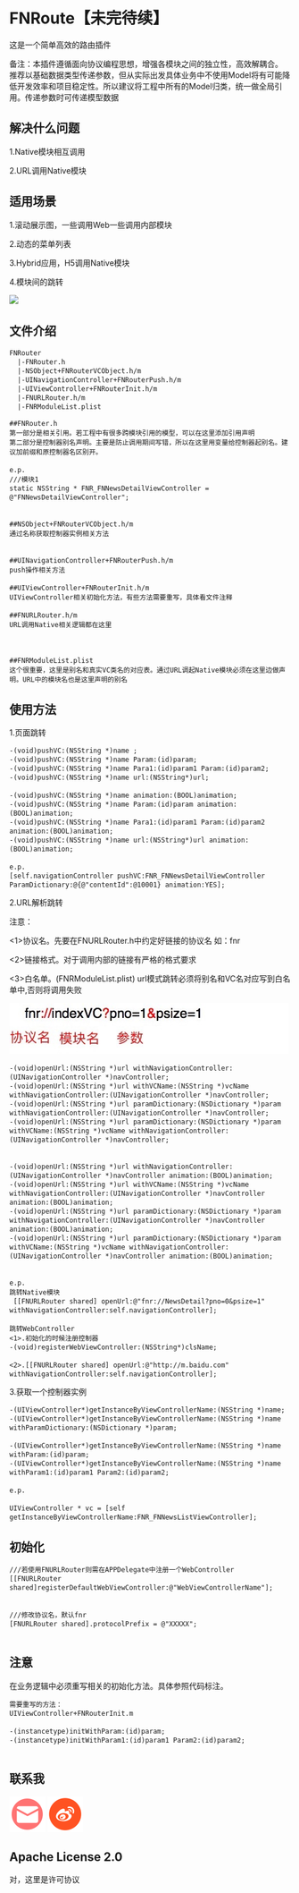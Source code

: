 # FNRoute【未完待续】

这是一个简单高效的路由插件


备注：本插件遵循面向协议编程思想，增强各模块之间的独立性，高效解耦合。
推荐以基础数据类型传递参数，但从实际出发具体业务中不使用Model将有可能降低开发效率和项目稳定性。所以建议将工程中所有的Model归类，统一做全局引用。传递参数时可传递模型数据



## 解决什么问题


1.Native模块相互调用

2.URL调用Native模块


## 适用场景


1.滚动展示图，一些调用Web一些调用内部模块

2.动态的菜单列表

3.Hybrid应用，H5调用Native模块

4.模块间的跳转

![](./img/taobao.png)


## 文件介绍


```
FNRouter
  |-FNRouter.h
  |-NSObject+FNRouterVCObject.h/m
  |-UINavigationController+FNRouterPush.h/m
  |-UIViewController+FNRouterInit.h/m
  |-FNURLRouter.h/m
  |-FNRModuleList.plist

```
```
##FNRouter.h
第一部分是相关引用。若工程中有很多跨模块引用的模型，可以在这里添加引用声明
第二部分是控制器别名声明。主要是防止调用期间写错，所以在这里用变量给控制器起别名。建议加前缀和原控制器名区别开。

e.p.
///模块1
static NSString * FNR_FNNewsDetailViewController = @"FNNewsDetailViewController";


##NSObject+FNRouterVCObject.h/m
通过名称获取控制器实例相关方法


##UINavigationController+FNRouterPush.h/m
push操作相关方法

##UIViewController+FNRouterInit.h/m
UIViewController相关初始化方法，有些方法需要重写，具体看文件注释

##FNURLRouter.h/m
URL调用Native相关逻辑都在这里



##FNRModuleList.plist
这个很重要，这里是别名和真实VC类名的对应表。通过URL调起Native模块必须在这里边做声明。URL中的模块名也是这里声明的别名

```


## 使用方法


1.页面跳转

```
-(void)pushVC:(NSString *)name ;
-(void)pushVC:(NSString *)name Param:(id)param;
-(void)pushVC:(NSString *)name Para1:(id)param1 Param:(id)param2;
-(void)pushVC:(NSString *)name url:(NSString*)url;

-(void)pushVC:(NSString *)name animation:(BOOL)animation;
-(void)pushVC:(NSString *)name Param:(id)param animation:(BOOL)animation;
-(void)pushVC:(NSString *)name Para1:(id)param1 Param:(id)param2 animation:(BOOL)animation;
-(void)pushVC:(NSString *)name url:(NSString*)url animation:(BOOL)animation;

e.p. 
[self.navigationController pushVC:FNR_FNNewsDetailViewController ParamDictionary:@{@"contentId":@10001} animation:YES];

```

2.URL解析跳转

注意：

<1>协议名。先要在FNURLRouter.h中约定好链接的协议名 如：fnr

<2>链接格式。对于调用内部的链接有严格的格式要求 

<3>白名单。(FNRModuleList.plist)  url模式跳转必须将别名和VC名对应写到白名单中,否则将调用失败

![](./img/url.jpg)


```
-(void)openUrl:(NSString *)url withNavigationController:(UINavigationController *)navController;
-(void)openUrl:(NSString *)url withVCName:(NSString *)vcName withNavigationController:(UINavigationController *)navController;
-(void)openUrl:(NSString *)url paramDictionary:(NSDictionary *)param withNavigationController:(UINavigationController *)navController;
-(void)openUrl:(NSString *)url paramDictionary:(NSDictionary *)param withVCName:(NSString *)vcName withNavigationController:(UINavigationController *)navController;


-(void)openUrl:(NSString *)url withNavigationController:(UINavigationController *)navController animation:(BOOL)animation;
-(void)openUrl:(NSString *)url withVCName:(NSString *)vcName withNavigationController:(UINavigationController *)navController animation:(BOOL)animation;
-(void)openUrl:(NSString *)url paramDictionary:(NSDictionary *)param withNavigationController:(UINavigationController *)navController animation:(BOOL)animation;
-(void)openUrl:(NSString *)url paramDictionary:(NSDictionary *)param withVCName:(NSString *)vcName withNavigationController:(UINavigationController *)navController animation:(BOOL)animation;


e.p.
跳转Native模块
 [[FNURLRouter shared] openUrl:@"fnr://NewsDetail?pno=0&psize=1" withNavigationController:self.navigationController];
 
跳转WebController
<1>.初始化的时候注册控制器
-(void)registerWebViewController:(NSString*)clsName;
    
<2>.[[FNURLRouter shared] openUrl:@"http://m.baidu.com" withNavigationController:self.navigationController];

```

3.获取一个控制器实例

```
-(UIViewController*)getInstanceByViewControllerName:(NSString *)name;
-(UIViewController*)getInstanceByViewControllerName:(NSString *)name withParamDictionary:(NSDictionary *)param;

-(UIViewController*)getInstanceByViewControllerName:(NSString *)name withParam:(id)param;
-(UIViewController*)getInstanceByViewControllerName:(NSString *)name withParam1:(id)param1 Param2:(id)param2;

e.p.

UIViewController * vc = [self getInstanceByViewControllerName:FNR_FNNewsListViewController];
```

## 初始化

```
///若使用FNURLRouter则需在APPDelegate中注册一个WebController
[[FNURLRouter shared]registerDefaultWebViewController:@"WebViewControllerName"];


///修改协议名，默认fnr
[FNURLRouter shared].protocolPrefix = @"XXXXX";


```

## 注意

在业务逻辑中必须重写相关的初始化方法。具体参照代码标注。

```
需要重写的方法：
UIViewController+FNRouterInit.m

-(instancetype)initWithParam:(id)param;
-(instancetype)initWithParam1:(id)param1 Param2:(id)param2;


```


## 联系我

[![邮件](./img/mail.png)](mailto:zhangxuchuan827@163.com)
[![邮件](./img/weibo.png)](https://weibo.com/zhangxuchuan)

## Apache License 2.0

对，这里是许可协议





